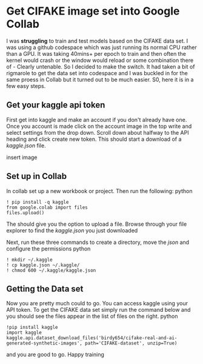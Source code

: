# Get CIFAKE image set into Google Collab

I was **struggling** to train and test models based on the CIFAKE data set. I was using a github codespace which was just running its normal CPU rather than a GPU. It was taking 40mins+ per epoch to train and then often the kernel would crash or the window would reload or some combination there of - Clearly untenable. So I decided to make the switch. It had taken a bit of rigmarole to get the data set into codespace and I was buckled in for the same proess in Collab but it turned out to be much easier. S0, here it is in a few easy steps.

## Get your kaggle api token
First get into kaggle and make an account if you don't already have one. Once you account is made click on the account image in the top write and select settings from the drop down. Scroll down about halfway to the API heading and click create new token. This should start a download of a *kaggle.json* file.

insert image

## Set up in Collab

In collab set up a new workbook or project. Then run the following:
python
``` 
! pip install -q kaggle
from google.colab import files
files.upload()
```
The should give you the option to upload a file. Browse through your file explorer to find the *kaggle.json* you just downloaded

Next, run these three commands to create a directory, move the *json* and configure the permissions
python
```
! mkdir ~/.kaggle
! cp kaggle.json ~/.kaggle/
! chmod 600 ~/.kaggle/kaggle.json
```
## Getting the Data set

Now you are pretty much could to go. You can access kaggle using your API token. To get the CIFAKE data set simply run the command below and you should see the files appear in the list of files on the right.
python
```
!pip install kaggle
import kaggle
kaggle.api.dataset_download_files('birdy654/cifake-real-and-ai-generated-synthetic-images', path='CIFAKE-dataset', unzip=True)
```
and you are good to go. Happy training

